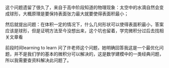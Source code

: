 这个问题遗留了很久了，来自于高中阶段知道的物理现象：太空中的水滴自然会变成球形，大概原理是要保持表面张力最大就要使得表面积最小；  

然后就提出问题：在体积一定的情况下，什么几何形状可以使得表面积最小，答案应该是球形，但是证明方法至今没想出来，这个坑也留着，学完微积分过后去找相关文章看
   
前段时间learning to learn 问了许老师这个问题，她明确回答我这是一个最优化问题，并不是我们学的基本的微积分可以解决的，这是数学建模中的一类经典问题，所以我需要查资料解决此问题了。
